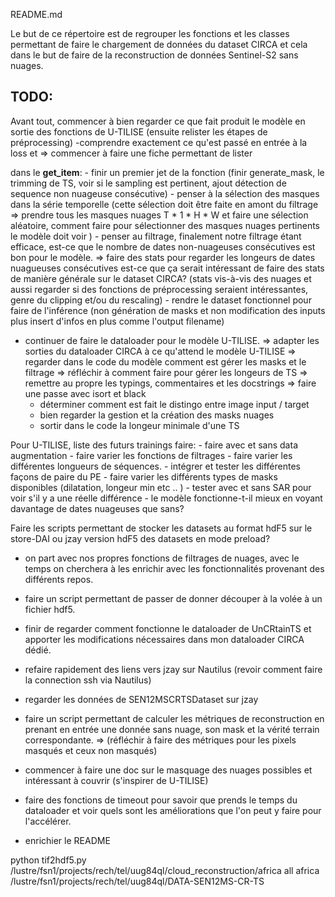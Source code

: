 README.md 

Le but de ce répertoire est de regrouper les fonctions et les classes permettant de faire
le chargement de données du dataset CIRCA et cela dans le but de faire de la reconstruction
de données Sentinel-S2 sans nuages. 

TODO:
-----

Avant tout, commencer à bien regarder ce que fait produit le modèle en sortie des fonctions de U-TILISE
(ensuite relister les étapes de préprocessing)
-comprendre exactement ce qu'est passé en entrée à la loss et 
=> commencer à faire une fiche permettant de lister

dans le __get_item__:
    - finir un premier jet de la fonction (finir generate_mask, le trimming de TS, voir si le sampling est pertinent, ajout détection de sequence non nuageuse consécutive)
    - penser à la sélection des masques dans la série temporelle (cette sélection doit être faite en amont du
    filtrage => prendre tous les masques nuages T * 1 * H * W et faire une sélection aléatoire, comment faire pour sélectionner des masques nuages pertinents le modèle doit voir )
    - penser au filtrage, finalement notre filtrage étant efficace, est-ce que le nombre de dates non-nuageuses consécutives est bon pour le modèle. 
    => faire des stats pour regarder les longeurs de dates nuagueuses consécutives
    est-ce que ça serait intéressant de faire des stats de manière générale sur le dataset CIRCA? 
    (stats vis-à-vis des nuages et aussi regarder si des fonctions de préprocessing seraient intéressantes, 
    genre du clipping et/ou du rescaling) 
    - rendre le dataset fonctionnel pour faire de l'inférence (non génération de masks et non modification des inputs plus insert d'infos en plus comme l'output filename)

- continuer de faire le dataloader pour le modèle U-TILISE. 
    => adapter les sorties du dataloader CIRCA à ce qu'attend le modèle U-TILISE
    => regarder dans le code du modèle comment est gérer les masks et le filtrage
    => réfléchir à comment faire pour gérer les longeurs de TS
    => remettre au propre les typings, commentaires et les docstrings
    => faire une passe avec isort et black
    - déterminer comment est fait le distingo entre image input / target
    - bien regarder la gestion et la création des masks nuages
    - sortir dans le code la longeur minimale d'une TS

Pour U-TILISE, liste des futurs trainings faire:
    - faire avec et sans data augmentation
    - faire varier les fonctions de filtrages
    - faire varier les différentes longueurs de séquences.
    - intégrer et tester les différentes façons de paire du PE
    - faire varier les différents types de masks disponibles (dilatation, longeur min etc .. )
    - tester avec et sans SAR pour voir s'il y a une réelle différence
    - le modèle fonctionne-t-il mieux en voyant davantage de dates nuageuses que sans?

Faire les scripts permettant de stocker les datasets au format hdF5 sur le store-DAI ou jzay
version hdF5 des datasets en mode preload? 

- on part avec nos propres fonctions de filtrages de nuages, avec le temps on cherchera à les enrichir avec les fonctionnalités provenant des différents repos.
- faire un script permettant de passer de donner découper à la volée à un fichier hdf5. 
- finir de regarder comment fonctionne le dataloader de UnCRtainTS et apporter les modifications nécessaires dans mon dataloader CIRCA dédié.
- refaire rapidement des liens vers jzay sur Nautilus (revoir comment faire la connection ssh via Nautilus)
- regarder les données de SEN12MSCRTSDataset sur jzay

- faire un script permettant de calculer les métriques de reconstruction en prenant en entrée une donnée sans nuage, son mask et la vérité terrain correspondante. 
    => (réfléchir à faire des métriques pour les pixels masqués et ceux non masqués)

- commencer à faire une doc sur le masquage des nuages possibles et intéressant à couvrir (s'inspirer de U-TILISE)

- faire des fonctions de timeout pour savoir que prends le temps du dataloader et voir quels sont les améliorations que l'on peut y faire pour l'accélérer.

- enrichier le README

python tif2hdf5.py /lustre/fsn1/projects/rech/tel/uug84ql/cloud_reconstruction/africa all africa /lustre/fsn1/projects/rech/tel/uug84ql/DATA-SEN12MS-CR-TS